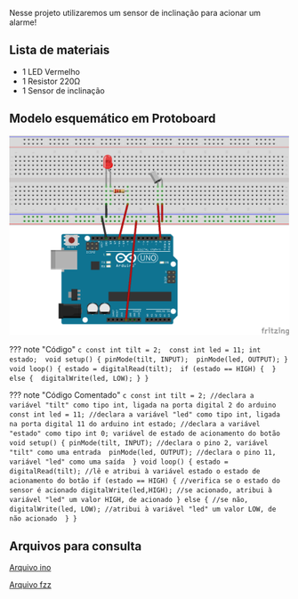 Nesse projeto utilizaremos um sensor de inclinação para acionar um alarme!

## Lista de materiais

 - 1 LED Vermelho
 - 1 Resistor 220Ω
 - 1 Sensor de inclinação

## Modelo esquemático em Protoboard

![Modelo esquemático][proj4png]

??? note "Código"
    ```c
    const int tilt = 2; 
    const int led = 11;
    int estado; 
    void setup() {
      pinMode(tilt, INPUT); 
      pinMode(led, OUTPUT);
    }
    void loop() {
      estado = digitalRead(tilt); 
      if (estado == HIGH) { 
      } else { 
        digitalWrite(led, LOW);
      }
    }
    ```

??? note "Código Comentado"
    ```c
    const int tilt = 2; //declara a variável "tilt" como tipo int, ligada na porta digital 2 do arduino 
    const int led = 11; //declara a variável "led" como tipo int, ligada na porta digital 11 do arduino
    int estado; //declara a variável "estado" como tipo int 0; variável de estado de acionamento do botão 
    void setup() {
      pinMode(tilt, INPUT); //declara o pino 2, variável "tilt" como uma entrada 
      pinMode(led, OUTPUT); //declara o pino 11, variável "led" como uma saída 
    }
    void loop() {
      estado = digitalRead(tilt); //lê e atribui à variável estado o estado de acionamento do botão
      if (estado == HIGH) { //verifica se o estado do sensor é acionado digitalWrite(led,HIGH); //se acionado, atribui à variável "led" um valor HIGH, de acionado
      } else { //se não, 
        digitalWrite(led, LOW); //atribui à variável "led" um valor LOW, de não acionado 
      }
    }
    ```

## Arquivos para consulta

[Arquivo ino][proj4ino]

[Arquivo fzz][proj4fzz]





[proj4png]: ../img/proj/proj4.png
[proj4ino]: ../arq/proj4.ino
[proj4fzz]: ../arq/proj4.fzz
